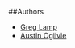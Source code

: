 ##Authors

- [Greg Lamp](https://github.com/glamp)
- [Austin Ogilvie](https://github.com/hernamesbarbara)
